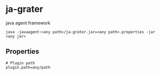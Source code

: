 # ja-grater

java agent framework

`java -javaagent:<any path>/ja-grater.jar=<any path>.properties -jar <any jar>`

## Properties
```properties
# Plugin path
plugin.path=any/path
```